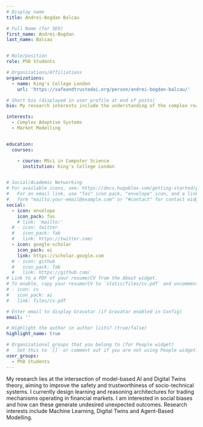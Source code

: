 ```yaml
---
# Display name
title: Andrei-Bogdan Balcau

# Full Name (for SEO)
first_name: Andrei-Bogdan
last_name: Balcau


# Role/position
role: PhD Students

# Organizations/Affiliations
organizations:
  - name: King's College London
    url: 'https://safeandtrustedai.org/person/andrei-bogdan-balcau/'

# Short bio (displayed in user profile at end of posts)
bio: My research interests include the understanding of the complex reasoning and behaviour of intelligent agents (humans or machines) inside social environments like hybrid societies, where humans, machines, and everything in-between interact. Broadly, my areas of specialisation in AI include complex and adaptive multi-agent systems, agent based modelling, and neurosymbolic architectures. In particular, I am interested in the topics of deceptive AI and deception modelling, self-explainable AI agents with Theory-of-Mind, and the ability of AI agents to build stories and narratives.

interests:
  - Complex Adaptive Systems
  - Market Modelling


education:
  courses:

    - course: MSci in Computer Science
      institution: King's College London


# Social/Academic Networking
# For available icons, see: https://docs.hugoblox.com/getting-started/page-builder/#icons
#   For an email link, use "fas" icon pack, "envelope" icon, and a link in the
#   form "mailto:your-email@example.com" or "#contact" for contact widget.
social:
  - icon: envelope
    icon_pack: fas
    # link: 'mailto:'
  # - icon: twitter
  #   icon_pack: fab
  #   link: https://twitter.com/
  - icon: google-scholar
    icon_pack: ai
    link: https://scholar.google.com
  # - icon: github
  #   icon_pack: fab
  #   link: https://github.com/
# Link to a PDF of your resume/CV from the About widget.
# To enable, copy your resume/CV to `static/files/cv.pdf` and uncomment the lines below.
# - icon: cv
#   icon_pack: ai
#   link: files/cv.pdf

# Enter email to display Gravatar (if Gravatar enabled in Config)
email: ''

# Highlight the author in author lists? (true/false)
highlight_name: true

# Organizational groups that you belong to (for People widget)
#   Set this to `[]` or comment out if you are not using People widget.
user_groups:
  - PhD Students
---
```

My research lies at the intersection of model-based AI and Digital Twins theory, aiming to improve the safety and trustworthiness of socio-technical systems. I currently design learning and reasoning architectures for trading mechanisms operating in financial markets. I am interested in social biases and how can these generate undesired unexpected outcomes. Research interests include Machine Learning, Digital Twins and Agent-Based Modelling.
